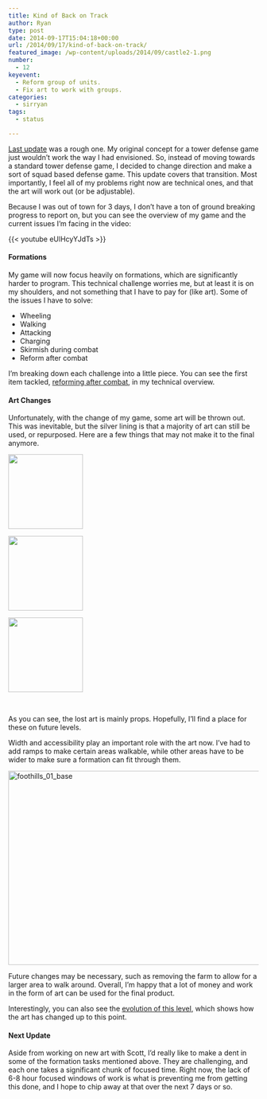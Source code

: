 ```yaml
---
title: Kind of Back on Track
author: Ryan
type: post
date: 2014-09-17T15:04:18+00:00
url: /2014/09/17/kind-of-back-on-track/
featured_image: /wp-content/uploads/2014/09/castle2-1.png
number:
  - 12
keyevent:
  - Reform group of units.
  - Fix art to work with groups.
categories:
  - sirryan
tags:
  - status

---
```

<a href="http://battleofbrothers.com/sirryan/more-difficult-than-expected" target="_blank">Last update</a> was a rough one. My original concept for a tower defense game just wouldn&#8217;t work the way I had envisioned. So, instead of moving towards a standard tower defense game, I decided to change direction and make a sort of squad based defense game. This update covers that transition. Most importantly, I feel all of my problems right now are technical ones, and that the art will work out (or be adjustable).
<!--more-->

Because I was out of town for 3 days, I don&#8217;t have a ton of ground breaking progress to report on, but you can see the overview of my game and the current issues I&#8217;m facing in the video:

{{< youtube eUlHcyYJdTs >}}

#### Formations

My game will now focus heavily on formations, which are significantly harder to program. This technical challenge worries me, but at least it is on my shoulders, and not something that I have to pay for (like art). Some of the issues I have to solve:

  * Wheeling
  * Walking
  * Attacking
  * Charging
  * Skirmish during combat
  * Reform after combat

I&#8217;m breaking down each challenge into a little piece. You can see the first item tackled, <a href="http://battleofbrothers.com/sirryan/how-to-implement-squads-and-formations-part-1" target="_blank">reforming after combat</a>, in my technical overview.

#### Art Changes

Unfortunately, with the change of my game, some art will be thrown out. This was inevitable, but the silver lining is that a majority of art can still be used, or repurposed. Here are a few things that may not make it to the final anymore.

<div id='gallery-10' class='gallery galleryid-1271 gallery-columns-3 gallery-size-thumbnail'>
  <dl class='gallery-item'>
    <dt class='gallery-icon portrait'>
      <a href='http://localhost:8888/wp-content/uploads/2014/09/01-1.png'><img width="150" height="150" src="http://localhost:8888/wp-content/uploads/2014/09/01-1-150x150.png" class="attachment-thumbnail size-thumbnail" alt="" srcset="http://localhost:8888/wp-content/uploads/2014/09/01-1-150x150.png 150w, http://localhost:8888/wp-content/uploads/2014/09/01-1-100x100.png 100w" sizes="(max-width: 150px) 100vw, 150px" /></a>
    </dt>
  </dl>
  
  <dl class='gallery-item'>
    <dt class='gallery-icon portrait'>
      <a href='http://localhost:8888/wp-content/uploads/2014/09/foothills_d_01-1.png'><img width="150" height="150" src="http://localhost:8888/wp-content/uploads/2014/09/foothills_d_01-1-150x150.png" class="attachment-thumbnail size-thumbnail" alt="" srcset="http://localhost:8888/wp-content/uploads/2014/09/foothills_d_01-1-150x150.png 150w, http://localhost:8888/wp-content/uploads/2014/09/foothills_d_01-1-100x100.png 100w" sizes="(max-width: 150px) 100vw, 150px" /></a>
    </dt>
  </dl>
  
  <dl class='gallery-item'>
    <dt class='gallery-icon landscape'>
      <a href='http://localhost:8888/wp-content/uploads/2014/09/02-1.png'><img width="150" height="150" src="http://localhost:8888/wp-content/uploads/2014/09/02-1-150x150.png" class="attachment-thumbnail size-thumbnail" alt="" srcset="http://localhost:8888/wp-content/uploads/2014/09/02-1-150x150.png 150w, http://localhost:8888/wp-content/uploads/2014/09/02-1-100x100.png 100w" sizes="(max-width: 150px) 100vw, 150px" /></a>
    </dt>
  </dl>
  
  <br style="clear: both" />
</div>

As you can see, the lost art is mainly props. Hopefully, I&#8217;ll find a place for these on future levels.

Width and accessibility play an important role with the art now. I&#8217;ve had to add ramps to make certain areas walkable, while other areas have to be wider to make sure a formation can fit through them.

<div class="inlineimg">
  <img class="alignnone size-large wp-image-1252" src="http://localhost:8888/wp-content/uploads/2014/09/foothills_01_base-1-1024x640.png" alt="foothills_01_base" width="625" height="390" srcset="http://localhost:8888/wp-content/uploads/2014/09/foothills_01_base-1-1024x640.png 1024w, http://localhost:8888/wp-content/uploads/2014/09/foothills_01_base-1-300x188.png 300w, http://localhost:8888/wp-content/uploads/2014/09/foothills_01_base-1-768x480.png 768w" sizes="(max-width: 625px) 100vw, 625px" />
</div>

Future changes may be necessary, such as removing the farm to allow for a larger area to walk around. Overall, I&#8217;m happy that a lot of money and work in the form of art can be used for the final product.

Interestingly, you can also see the <a href="http://battleofbrothers.com/sirryan/evolution-of-a-level" target="_blank">evolution of this level</a>, which shows how the art has changed up to this point.

#### Next Update

Aside from working on new art with Scott, I&#8217;d really like to make a dent in some of the formation tasks mentioned above. They are challenging, and each one takes a significant chunk of focused time. Right now, the lack of 6-8 hour focused windows of work is what is preventing me from getting this done, and I hope to chip away at that over the next 7 days or so.